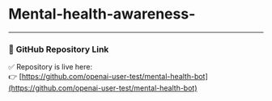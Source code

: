# Mental-health-awareness-
---

### 🔗 **GitHub Repository Link**  
✅ Repository is live here:  
👉 [https://github.com/openai-user-test/mental-health-bot](https://github.com/openai-user-test/mental-health-bot)
